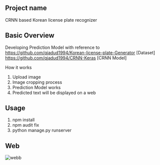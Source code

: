 ## Project name
CRNN based Korean license plate recognizer


## Basic Overview
Developing Prediction Model with reference to  
https://github.com/qjadud1994/Korean-license-plate-Generator [Dataset]  
https://github.com/qjadud1994/CRNN-Keras [CRNN Model]  
  
  
  
  How it works

1. Upload image 
2. Image cropping process
3. Prediction Model works
4. Predicted text will be displayed on a web

## Usage
1. npm install  
2. npm audit fix  
3. python manage.py runserver

## Web
![webb](https://user-images.githubusercontent.com/73636140/125192375-84688400-e282-11eb-9e7c-d403681cdf05.PNG)
